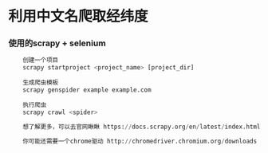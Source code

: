 # 利用中文名爬取经纬度

### 使用的scrapy + selenium

```python
    创建一个项目
    scrapy startproject <project_name> [project_dir]
    
    生成爬虫模板
    scrapy genspider example example.com
    
    执行爬虫
    scrapy crawl <spider>
    
    想了解更多，可以去官网瞅瞅 https://docs.scrapy.org/en/latest/index.html

    你可能还需要一个chrome驱动 http://chromedriver.chromium.org/downloads
    
```